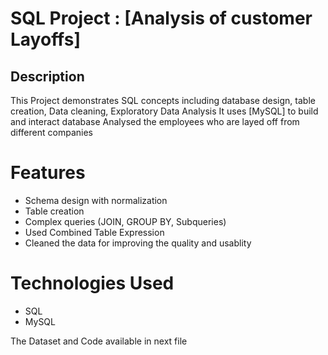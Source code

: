 
# SQL Project : [Analysis of customer Layoffs]

## Description
This Project demonstrates SQL concepts including database design, table creation, Data cleaning, Exploratory Data Analysis
It uses [MySQL] to build and interact database
Analysed the employees who are layed off from different companies

# Features
- Schema design with normalization
- Table creation
- Complex queries (JOIN, GROUP BY, Subqueries)
- Used Combined Table Expression 
- Cleaned the data for improving the quality and usablity

# Technologies Used
- SQL
- MySQL


The Dataset and Code available in next file
